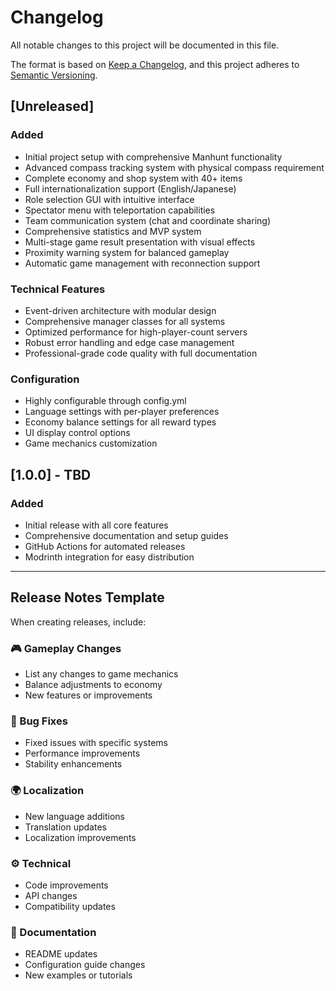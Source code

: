 # Changelog

All notable changes to this project will be documented in this file.

The format is based on [Keep a Changelog](https://keepachangelog.com/en/1.0.0/),
and this project adheres to [Semantic Versioning](https://semver.org/spec/v2.0.0.html).

## [Unreleased]

### Added
- Initial project setup with comprehensive Manhunt functionality
- Advanced compass tracking system with physical compass requirement
- Complete economy and shop system with 40+ items
- Full internationalization support (English/Japanese)
- Role selection GUI with intuitive interface
- Spectator menu with teleportation capabilities
- Team communication system (chat and coordinate sharing)
- Comprehensive statistics and MVP system
- Multi-stage game result presentation with visual effects
- Proximity warning system for balanced gameplay
- Automatic game management with reconnection support

### Technical Features
- Event-driven architecture with modular design
- Comprehensive manager classes for all systems
- Optimized performance for high-player-count servers
- Robust error handling and edge case management
- Professional-grade code quality with full documentation

### Configuration
- Highly configurable through config.yml
- Language settings with per-player preferences
- Economy balance settings for all reward types
- UI display control options
- Game mechanics customization

## [1.0.0] - TBD

### Added
- Initial release with all core features
- Comprehensive documentation and setup guides
- GitHub Actions for automated releases
- Modrinth integration for easy distribution

---

## Release Notes Template

When creating releases, include:

### 🎮 Gameplay Changes
- List any changes to game mechanics
- Balance adjustments to economy
- New features or improvements

### 🐛 Bug Fixes
- Fixed issues with specific systems
- Performance improvements
- Stability enhancements

### 🌍 Localization
- New language additions
- Translation updates
- Localization improvements

### ⚙️ Technical
- Code improvements
- API changes
- Compatibility updates

### 📝 Documentation
- README updates
- Configuration guide changes
- New examples or tutorials